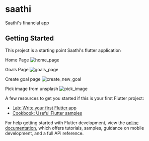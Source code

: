 # saathi

Saathi's financial app

## Getting Started

This project is a starting point Saathi's flutter application

Home Page
![home_page](https://user-images.githubusercontent.com/30746679/209380801-f437bf02-774d-455f-9539-cfbd5fe332a9.png)

Goals Page
![goals_page](https://user-images.githubusercontent.com/30746679/209380832-63f31076-0932-4243-ac1a-f0bd3c7614a2.png)

Create goal page
![create_new_goal](https://user-images.githubusercontent.com/30746679/209380853-cfa3fda7-3b43-47c1-9a96-8b759580a4b2.png)

Pick image from unsplash
![pick_image](https://user-images.githubusercontent.com/30746679/209380883-112600f0-b0af-473a-adfe-3442642574e4.png)


A few resources to get you started if this is your first Flutter project:

- [Lab: Write your first Flutter app](https://docs.flutter.dev/get-started/codelab)
- [Cookbook: Useful Flutter samples](https://docs.flutter.dev/cookbook)

For help getting started with Flutter development, view the
[online documentation](https://docs.flutter.dev/), which offers tutorials,
samples, guidance on mobile development, and a full API reference.

